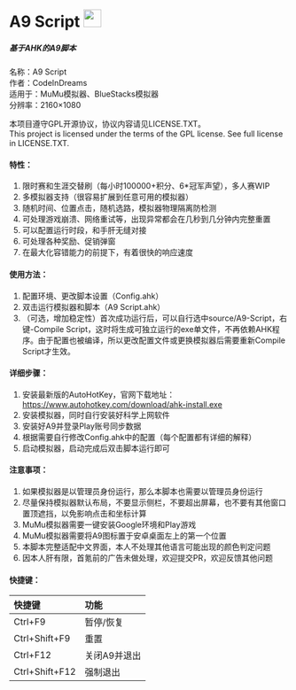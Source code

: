 ﻿# A9 Script <img src="https://raw.githubusercontent.com/CodeInDreams/A9-Script/master/source/logo_b.ico" width="32" hegiht="32"/>

##### 基于AHK的A9脚本

名称：A9 Script  
作者：CodeInDreams  
适用于：MuMu模拟器、BlueStacks模拟器  
分辨率：2160×1080  
  
本项目遵守GPL开源协议，协议内容请见LICENSE.TXT。  
This project is licensed under the terms of the GPL license. See full license in LICENSE.TXT.
#### 特性：
1. 限时赛和生涯交替刷（每小时100000+积分、6*冠军声望），多人赛WIP
1. 多模拟器支持（很容易扩展到任意可用的模拟器）
1. 随机时间、位置点击，随机选路，模拟器物理隔离防检测
1. 可处理游戏崩溃、网络重试等，出现异常都会在几秒到几分钟内完整重置
1. 可以配置运行时段，和手肝无缝对接
1. 可处理各种奖励、促销弹窗
1. 在最大化容错能力的前提下，有着很快的响应速度
#### 使用方法：
1. 配置环境、更改脚本设置（Config.ahk）
1. 双击运行模拟器和脚本（A9 Script.ahk）
1. （可选，增加稳定性）首次成功运行后，可以自行选中source/A9-Script，右键-Compile Script，这时将生成可独立运行的exe单文件，不再依赖AHK程序。由于配置也被编译，所以更改配置文件或更换模拟器后需要重新Compile Script才生效。
#### 详细步骤：
1. 安装最新版的AutoHotKey，官网下载地址：https://www.autohotkey.com/download/ahk-install.exe
1. 安装模拟器，同时自行安装好科学上网软件
1. 安装好A9并登录Play账号同步数据
1. 根据需要自行修改Config.ahk中的配置（每个配置都有详细的解释）
1. 启动模拟器，启动完成后双击脚本运行即可
#### 注意事项：
1. 如果模拟器是以管理员身份运行，那么本脚本也需要以管理员身份运行
1. 尽量保持模拟器默认布局，不要显示侧栏，不要超出屏幕，也不要有其他窗口置顶遮挡，以免影响点击和坐标计算
1. MuMu模拟器需要一键安装Google环境和Play游戏
1. MuMu模拟器需要将A9图标置于安卓桌面左上的第一个位置
1. 本脚本完整适配中文界面，本人不处理其他语言可能出现的颜色判定问题
1. 因本人肝有限，首氪前的广告未做处理，欢迎提交PR，欢迎反馈其他问题
#### 快捷键：
| 快捷键 | 功能 |
| :--- | :--- |
| Ctrl+F9 | 暂停/恢复 |
| Ctrl+Shift+F9 | 重置 |
| Ctrl+F12 | 关闭A9并退出 |
| Ctrl+Shift+F12 | 强制退出 |
